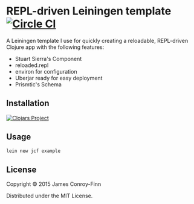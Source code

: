 # REPL-driven Leiningen template [![Circle CI](https://circleci.com/gh/jcf/lein-template.svg?style=svg)](https://circleci.com/gh/jcf/lein-template)

A Leiningen template I use for quickly creating a reloadable, REPL-driven
Clojure app with the following features:

- Stuart Sierra's Component
- reloaded.repl
- environ for configuration
- Uberjar ready for easy deployment
- Prismtic's Schema

## Installation

[![Clojars Project](http://clojars.org/jcf/lein-template/latest-version.svg)](http://clojars.org/jcf/lein-template)

## Usage

``` sh
lein new jcf example
```

## License

Copyright © 2015 James Conroy-Finn

Distributed under the MIT License.
